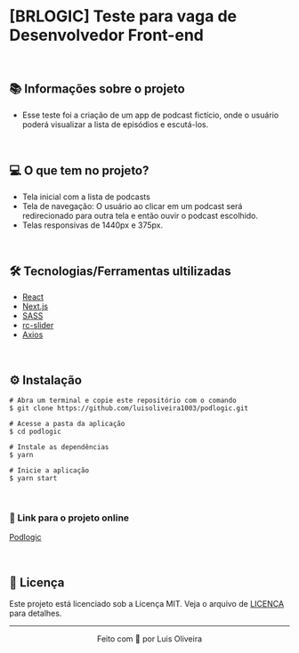 # [BRLOGIC] Teste para vaga de Desenvolvedor Front-end

&nbsp;

## 📚 Informações sobre o projeto

* Esse teste foi a criação de um app de podcast fictício, onde o usuário poderá visualizar a lista de episódios e escutá-los.

&nbsp;

## 💻 O que tem no projeto?

* Tela inicial com a lista de podcasts
* Tela de navegação: O usuário ao clicar em um podcast será redirecionado para outra tela e então ouvir o podcast escolhido.
* Telas responsivas de 1440px e 375px.

&nbsp;

## 🛠️ Tecnologias/Ferramentas ultilizadas

* [React](https://pt-br.reactjs.org/E)
* [Next.js](https://nextjs.org/)
* [SASS](https://sass-lang.com/)
* [rc-slider](https://github.com/schrodinger/rc-slider)
* [Axios](https://github.com/axios/axios)

&nbsp;

## ⚙️ Instalação
```
# Abra um terminal e copie este repositório com o comando
$ git clone https://github.com/luisoliveira1003/podlogic.git
```

```
# Acesse a pasta da aplicação
$ cd podlogic

# Instale as dependências
$ yarn

# Inicie a aplicação
$ yarn start

```

&nbsp;

### 🔗 Link para o projeto online


[Podlogic](https://podlogic-five.vercel.app/)

&nbsp;

## 📝 Licença

Este projeto está licenciado sob a Licença MIT. Veja o arquivo de [LICENÇA](https://github.com/luisoliveira1003/podlogic/blob/main/LICENSE) para detalhes.


---

<p align="center">Feito com 💜 por Luis Oliveira</p>
